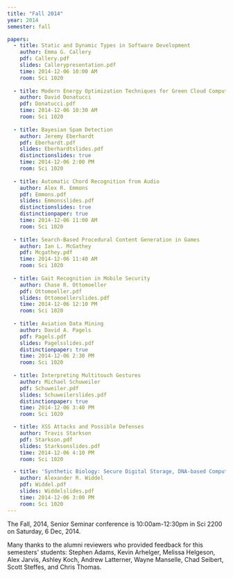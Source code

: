 ```yaml
---
title: "Fall 2014"
year: 2014
semester: fall

papers:
  - title: Static and Dynamic Types in Software Development
    author: Emma G. Callery
    pdf: Callery.pdf
    slides: Callerypresentation.pdf
    time: 2014-12-06 10:00 AM
    room: Sci 1020
 
  - title: Modern Energy Optimization Techniques for Green Cloud Computing
    author: David Donatucci
    pdf: Donatucci.pdf
    time: 2014-12-06 10:30 AM
    room: Sci 1020
  
  - title: Bayesian Spam Detection
    author: Jeremy Eberhardt
    pdf: Eberhardt.pdf
    slides: Eberhardtslides.pdf
    distinctionslides: true
    time: 2014-12-06 2:00 PM
    room: Sci 1020
 
  - title: Automatic Chord Recognition from Audio
    author: Alex R. Emmons
    pdf: Emmons.pdf
    slides: Emmonsslides.pdf
    distinctionslides: true
    distinctionpaper: true
    time: 2014-12-06 11:00 AM
    room: Sci 1020
 
  - title: Search-Based Procedural Content Generation in Games
    author: Ian L. McGathey
    pdf: Mcgathey.pdf
    time: 2014-12-06 11:40 AM
    room: Sci 1020
 
  - title: Gait Recognition in Mobile Security
    author: Chase R. Ottomoeller
    pdf: Ottomoeller.pdf
    slides: Ottomoellerslides.pdf
    time: 2014-12-06 12:10 PM
    room: Sci 1020
 
  - title: Aviation Data Mining
    author: David A. Pagels
    pdf: Pagels.pdf
    slides: Pagelsslides.pdf
    distinctionpaper: true
    time: 2014-12-06 2:30 PM
    room: Sci 1020
 
  - title: Interpreting Multitouch Gestures
    author: Michael Schuweiler
    pdf: Schuweiler.pdf
    slides: Schuweilerslides.pdf
    distinctionpaper: true
    time: 2014-12-06 3:40 PM
    room: Sci 1020

  - title: XSS Attacks and Possible Defenses
    author: Travis Starkson
    pdf: Starkson.pdf
    slides: Starksonslides.pdf
    time: 2014-12-06 4:10 PM
    room: Sci 1020

  - title: 'Synthetic Biology: Secure Digital Storage, DNA-based Computation and the Organic Computer'
    author: Alexander R. Widdel
    pdf: Widdel.pdf
    slides: Widdelslides.pdf
    time: 2014-12-06 3:00 PM
    room: Sci 1020
---
```


The Fall, 2014, Senior Seminar conference is 10:00am-12:30pm in Sci 2200 on Saturday, 6 Dec, 2014.

Many thanks to the alumni reviewers who provided feedback for this semesters' students: Stephen Adams, Kevin Arhelger, Melissa Helgeson, Alex Jarvis, Ashley Koch, Andrew Latterner, Wayne Manselle, Chad Seibert, Scott Steffes, and Chris Thomas.
